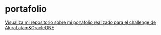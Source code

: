 # portafolio
<a href="https://roberthleal96.github.io/portafolio/">Visualiza mi repositorio sobre mi portafolio realizado para el challenge de AluraLatam&OracleONE</a>
